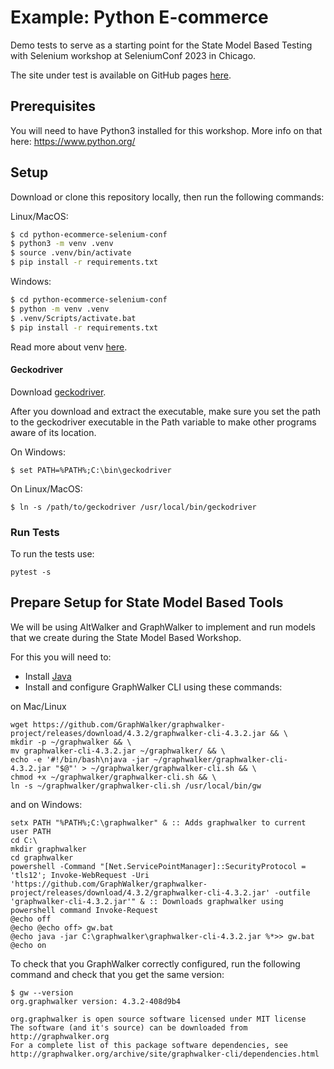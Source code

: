 # Example: Python E-commerce

Demo tests to serve as a starting point for the State Model Based Testing with Selenium workshop at SeleniumConf 2023 in Chicago. 

The site under test is available on GitHub pages [here](https://altwalker.github.io/jekyll-ecommerce/).

## Prerequisites

You will need to have Python3 installed for this workshop. More info on that here: https://www.python.org/


## Setup

Download or clone this repository locally, then run the following commands:

Linux/MacOS:

```bash
$ cd python-ecommerce-selenium-conf
$ python3 -m venv .venv
$ source .venv/bin/activate
$ pip install -r requirements.txt
```

Windows:

```bash
$ cd python-ecommerce-selenium-conf
$ python -m venv .venv
$ .venv/Scripts/activate.bat
$ pip install -r requirements.txt
```

Read more about venv [here](https://docs.python.org/3/library/venv.html).

#### Geckodriver

Download [geckodriver](https://github.com/mozilla/geckodriver/releases).

After you download and extract the executable, make sure you set the path to the geckodriver executable in the Path variable to make other programs aware of its location.

On Windows:

```
$ set PATH=%PATH%;C:\bin\geckodriver
```

On Linux/MacOS:

```
$ ln -s /path/to/geckodriver /usr/local/bin/geckodriver
```
### Run Tests

To run the tests use:

```
pytest -s 
```

## Prepare Setup for State Model Based Tools

We will be using AltWalker and GraphWalker to implement and run models that we create during the State Model Based Workshop. 


For this you will need to:

- Install [Java](https://jdk.java.net/19/)
- Install and configure GraphWalker CLI using these commands:

on Mac/Linux

```
wget https://github.com/GraphWalker/graphwalker-project/releases/download/4.3.2/graphwalker-cli-4.3.2.jar && \
mkdir -p ~/graphwalker && \
mv graphwalker-cli-4.3.2.jar ~/graphwalker/ && \
echo -e '#!/bin/bash\njava -jar ~/graphwalker/graphwalker-cli-4.3.2.jar "$@"' > ~/graphwalker/graphwalker-cli.sh && \
chmod +x ~/graphwalker/graphwalker-cli.sh && \
ln -s ~/graphwalker/graphwalker-cli.sh /usr/local/bin/gw
```

and on Windows:

```
setx PATH "%PATH%;C:\graphwalker" & :: Adds graphwalker to current user PATH
cd C:\
mkdir graphwalker
cd graphwalker
powershell -Command "[Net.ServicePointManager]::SecurityProtocol = 'tls12'; Invoke-WebRequest -Uri 'https://github.com/GraphWalker/graphwalker-project/releases/download/4.3.2/graphwalker-cli-4.3.2.jar' -outfile 'graphwalker-cli-4.3.2.jar'" & :: Downloads graphwalker using powershell command Invoke-Request
@echo off
@echo @echo off> gw.bat
@echo java -jar C:\graphwalker\graphwalker-cli-4.3.2.jar %*>> gw.bat
@echo on
```


To check that you GraphWalker correctly configured, run the following command and check that you get the same version:

```
$ gw --version
org.graphwalker version: 4.3.2-408d9b4

org.graphwalker is open source software licensed under MIT license
The software (and it's source) can be downloaded from http://graphwalker.org
For a complete list of this package software dependencies, see http://graphwalker.org/archive/site/graphwalker-cli/dependencies.html
```
